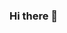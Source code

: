 ### Hi there 👋

<!-- # About me 🚀

## Intro
😃 This is Suhas Umesh. <br>
📚 3rd year IT student at Bangalore Institite of Technology, Bangalore. <br>
💻A Coding enthusiast
🤝 You can reach out me here. All my **links** in [here](https://linktr.ee/suhasumesh) <br>
Feel free to contact me! -->

<!-- ## GitHub Stats
<div align="center">
  
![Github stats](https://github-readme-stats.vercel.app/api?username=suhasumesh&theme=default&show_icons=true&count_private=true) 

</div>

## Tech Stack
<div align="center">
  
<a href="https://skillicons.dev">
  <img src="https://skillicons.dev/icons?i=html,css,bootstrap,js,react,aws,nodejs,python,java,mysql,mongodb,docker,kubernetes,vscode,postman,git" />
</a>
  
</div> -->


